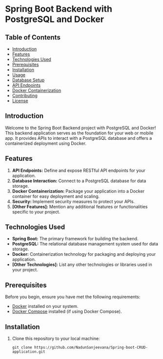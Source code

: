 # Spring Boot Backend with PostgreSQL and Docker


## Table of Contents
- [Introduction](#introduction)
- [Features](#features)
- [Technologies Used](#technologies-used)
- [Prerequisites](#prerequisites)
- [Installation](#installation)
- [Usage](#usage)
- [Database Setup](#database-setup)
- [API Endpoints](#api-endpoints)
- [Docker Containerization](#docker-containerization)
- [Contributing](#contributing)
- [License](#license)

## Introduction

Welcome to the Spring Boot Backend project with PostgreSQL and Docker! This backend application serves as the foundation for your web or mobile app. It provides APIs to interact with a PostgreSQL database and offers a containerized deployment using Docker.

## Features

1. **API Endpoints:** Define and expose RESTful API endpoints for your application.
2. **Database Interaction:** Connect to a PostgreSQL database for data storage.
3. **Docker Containerization:** Package your application into a Docker container for easy deployment and scaling.
4. **Security:** Implement security measures to protect your APIs.
5. **[Other Features]:** Mention any additional features or functionalities specific to your project.

## Technologies Used

- **Spring Boot:** The primary framework for building the backend.
- **PostgreSQL:** The relational database management system used for data storage.
- **Docker:** Containerization technology for packaging and deploying your application.
- **[Other Technologies]:** List any other technologies or libraries used in your project.

## Prerequisites

Before you begin, ensure you have met the following requirements:

- [Docker](https://docs.docker.com/get-docker/) installed on your system.
- [Docker Compose](https://docs.docker.com/compose/install/) installed (if using Docker Compose).

## Installation

1. Clone this repository to your local machine:

   ```shell
   git clone https://github.com/NadunSanjeevana/Spring-boot-CRUD-application.git
